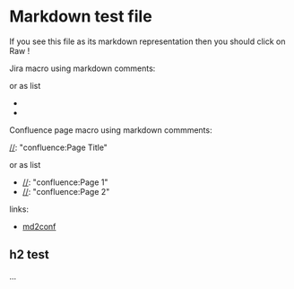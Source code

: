 # Markdown test file

If you see this file as its markdown representation then you should click on Raw !

Jira macro using markdown comments: 

[//]: "jira:JIRA-1234"

or as list

- [//]: "jira:JIRA-2345"
- [//]: "jira:JIRA-3456"

Confluence page macro using markdown commments:

[//]: "confluence:Page Title"

or as list

- [//]: "confluence:Page 1"
- [//]: "confluence:Page 2"


links: 
- [md2conf](https://github.com/cseeger-epages/markdown2confluence)

## h2 test

...
